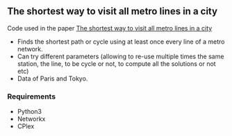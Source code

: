 ## The shortest way to visit all metro lines in a city

Code used in the paper [The shortest way to visit all metro lines in a city](https://arxiv.org/abs/1709.05948)

* Finds the shortest path or cycle using at least once every line of a metro network. 
* Can try different parameters (allowing to re-use multiple times the same station, the line, to be cycle or not, to compute all the solutions or not etc)
* Data of Paris and Tokyo.

### Requirements

* Python3
* Networkx
* CPlex